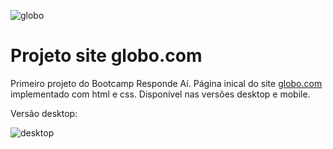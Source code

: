 ![globo](https://i.imgur.com/gjbBK6L.png)

# Projeto site globo.com

Primeiro projeto do Bootcamp Responde Aí. Página inical do site [globo.com](https://www.globo.com/) implementado com html e css. Disponível nas versões desktop e mobile.

Versão desktop:

![desktop](https://i.imgur.com/yvd5bO0.png)
